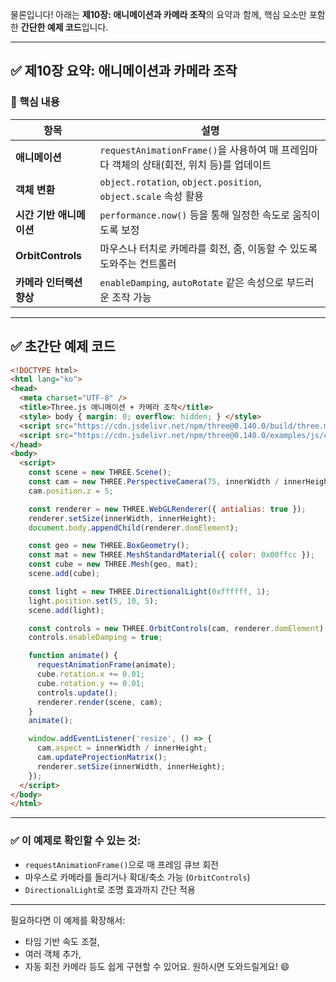 물론입니다! 아래는 **제10장: 애니메이션과 카메라 조작**의 요약과 함께, 핵심 요소만 포함한 **간단한 예제 코드**입니다.

---

## ✅ 제10장 요약: 애니메이션과 카메라 조작

### 📌 핵심 내용

| 항목 | 설명 |
|------|------|
| **애니메이션** | `requestAnimationFrame()`을 사용하여 매 프레임마다 객체의 상태(회전, 위치 등)를 업데이트 |
| **객체 변환** | `object.rotation`, `object.position`, `object.scale` 속성 활용 |
| **시간 기반 애니메이션** | `performance.now()` 등을 통해 일정한 속도로 움직이도록 보정 |
| **OrbitControls** | 마우스나 터치로 카메라를 회전, 줌, 이동할 수 있도록 도와주는 컨트롤러 |
| **카메라 인터랙션 향상** | `enableDamping`, `autoRotate` 같은 속성으로 부드러운 조작 가능 |

---

## ✅ 초간단 예제 코드

```html
<!DOCTYPE html>
<html lang="ko">
<head>
  <meta charset="UTF-8" />
  <title>Three.js 애니메이션 + 카메라 조작</title>
  <style> body { margin: 0; overflow: hidden; } </style>
  <script src="https://cdn.jsdelivr.net/npm/three@0.140.0/build/three.min.js"></script>
  <script src="https://cdn.jsdelivr.net/npm/three@0.140.0/examples/js/controls/OrbitControls.js"></script>
</head>
<body>
  <script>
    const scene = new THREE.Scene();
    const cam = new THREE.PerspectiveCamera(75, innerWidth / innerHeight, 0.1, 1000);
    cam.position.z = 5;

    const renderer = new THREE.WebGLRenderer({ antialias: true });
    renderer.setSize(innerWidth, innerHeight);
    document.body.appendChild(renderer.domElement);

    const geo = new THREE.BoxGeometry();
    const mat = new THREE.MeshStandardMaterial({ color: 0x00ffcc });
    const cube = new THREE.Mesh(geo, mat);
    scene.add(cube);

    const light = new THREE.DirectionalLight(0xffffff, 1);
    light.position.set(5, 10, 5);
    scene.add(light);

    const controls = new THREE.OrbitControls(cam, renderer.domElement);
    controls.enableDamping = true;

    function animate() {
      requestAnimationFrame(animate);
      cube.rotation.x += 0.01;
      cube.rotation.y += 0.01;
      controls.update();
      renderer.render(scene, cam);
    }
    animate();

    window.addEventListener('resize', () => {
      cam.aspect = innerWidth / innerHeight;
      cam.updateProjectionMatrix();
      renderer.setSize(innerWidth, innerHeight);
    });
  </script>
</body>
</html>
```

---

### ✅ 이 예제로 확인할 수 있는 것:
- `requestAnimationFrame()`으로 매 프레임 큐브 회전
- 마우스로 카메라를 돌리거나 확대/축소 가능 (`OrbitControls`)
- `DirectionalLight`로 조명 효과까지 간단 적용

---

필요하다면 이 예제를 확장해서:
- 타임 기반 속도 조절,
- 여러 객체 추가,
- 자동 회전 카메라 등도 쉽게 구현할 수 있어요. 원하시면 도와드릴게요! 😄
